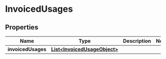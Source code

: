 

# InvoicedUsages


## Properties

| Name | Type | Description | Notes |
|------------ | ------------- | ------------- | -------------|
|**invoicedUsages** | [**List&lt;InvoicedUsageObject&gt;**](InvoicedUsageObject.md) |  |  |



